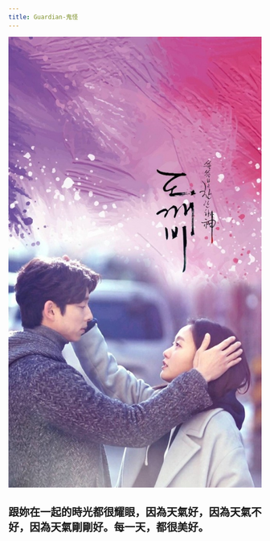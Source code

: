 ```yaml
---
title: Guardian-鬼怪
---
```




![gost](https://raw.githubusercontent.com/zyx-sea/zyx-sea.github.io/master/images/gost.jpg)

##        跟妳在一起的時光都很耀眼，因為天氣好，因為天氣不好，因為天氣剛剛好。每一天，都很美好。




